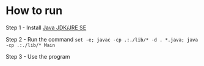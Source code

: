 # How to run
Step 1 - Install [Java JDK/JRE SE](https://www.oracle.com/java/technologies/javase-downloads.html)

Step 2 - Run the command `set -e; javac -cp .:./lib/* -d . *.java; java -cp .:./lib/* Main`

Step 3 - Use the program
